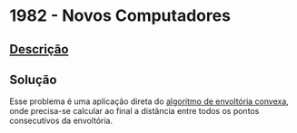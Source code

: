 # 1982 - Novos Computadores

## [Descrição](https://www.beecrowd.com.br/judge/pt/problems/view/1982)

## Solução

Esse problema é uma aplicação direta do [algoritmo de envoltória convexa](../../../base-teorica/geometria-computacional/envoltoria-convexa/README.md), onde precisa-se calcular ao final a distância entre todos os pontos consecutivos da envoltória.